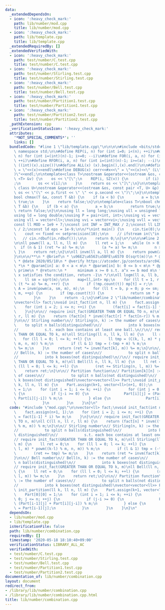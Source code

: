 ```yaml
---
data:
  _extendedDependsOn:
  - icon: ':heavy_check_mark:'
    path: lib/number/mod.cpp
    title: lib/number/mod.cpp
  - icon: ':heavy_check_mark:'
    path: lib/template.cpp
    title: lib/template.cpp
  _extendedRequiredBy: []
  _extendedVerifiedWith:
  - icon: ':heavy_check_mark:'
    path: test/number/C.test.cpp
    title: test/number/C.test.cpp
  - icon: ':heavy_check_mark:'
    path: test/number/Stirling.test.cpp
    title: test/number/Stirling.test.cpp
  - icon: ':heavy_check_mark:'
    path: test/number/Bell.test.cpp
    title: test/number/Bell.test.cpp
  - icon: ':heavy_check_mark:'
    path: test/number/Partition1.test.cpp
    title: test/number/Partition1.test.cpp
  - icon: ':heavy_check_mark:'
    path: test/number/Partition2.test.cpp
    title: test/number/Partition2.test.cpp
  _pathExtension: cpp
  _verificationStatusIcon: ':heavy_check_mark:'
  attributes:
    '*NOT_SPECIAL_COMMENTS*': ''
    links: []
  bundledCode: "#line 1 \"lib/template.cpp\"\n\n\n\n#include <bits/stdc++.h>\n\nusing\
    \ namespace std;\n\n#define REP(i, n) for (int i=0; i<(n); ++i)\n#define RREP(i,\
    \ n) for (int i=(int)(n)-1; i>=0; --i)\n#define FOR(i, a, n) for (int i=(a); i<(n);\
    \ ++i)\n#define RFOR(i, a, n) for (int i=(int)(n)-1; i>=(a); --i)\n\n#define SZ(x)\
    \ ((int)(x).size())\n#define ALL(x) (x).begin(),(x).end()\n\n#define DUMP(x) cerr<<#x<<\"\
    \ = \"<<(x)<<endl\n#define DEBUG(x) cerr<<#x<<\" = \"<<(x)<<\" (L\"<<__LINE__<<\"\
    )\"<<endl;\n\ntemplate<class T>\nostream &operator<<(ostream &os, const vector\
    \ <T> &v) {\n    os << \"[\";\n    REP(i, SZ(v)) {\n        if (i) os << \", \"\
    ;\n        os << v[i];\n    }\n    return os << \"]\";\n}\n\ntemplate<class T,\
    \ class U>\nostream &operator<<(ostream &os, const pair <T, U> &p) {\n    return\
    \ os << \"(\" << p.first << \" \" << p.second << \")\";\n}\n\ntemplate<class T>\n\
    bool chmax(T &a, const T &b) {\n    if (a < b) {\n        a = b;\n        return\
    \ true;\n    }\n    return false;\n}\n\ntemplate<class T>\nbool chmin(T &a, const\
    \ T &b) {\n    if (b < a) {\n        a = b;\n        return true;\n    }\n   \
    \ return false;\n}\n\nusing ll = long long;\nusing ull = unsigned long long;\n\
    using ld = long double;\nusing P = pair<int, int>;\nusing vi = vector<int>;\n\
    using vll = vector<ll>;\nusing vvi = vector<vi>;\nusing vvll = vector<vll>;\n\n\
    const ll MOD = 1e9 + 7;\nconst int INF = INT_MAX / 2;\nconst ll LINF = LLONG_MAX\
    \ / 2;\nconst ld eps = 1e-9;\n\n/*\nint main() {\n    cin.tie(0);\n    ios::sync_with_stdio(false);\n\
    \    cout << fixed << setprecision(10);\n\n    // ifstream in(\"in.txt\");\n \
    \   // cin.rdbuf(in.rdbuf());\n\n    return 0;\n}\n*/\n\n\n#line 2 \"lib/number/mod.cpp\"\
    \n\nll powm(ll a, ll n, ll m) {\n    ll ret = 1;\n    while (n > 0) {\n      \
    \  if (n & 1) (ret *= a) %= m;\n        (a *= a) %= m;\n        n >>= 1;\n   \
    \ }\n    return ret;\n}\n\nll invm(ll a, ll m) {\n    return powm(a, m-2, m);\n\
    }\n\n\n/**\n * @brief\n * \u96E2\u6563\u5BFE\u6570 O(sqrt(m))\n * @author habara-k\n\
    \ * @date 2020/05/18\n * @verify https://atcoder.jp/contests/arc042/submissions/13372745\n\
    \ *\n * @param[in] a: 0 < a < m\n * @param[in] b: 0 <= b < m\n * @param[in] m:\
    \ prime\n * @return:\n *     minimum x >= 0 s.t. a^x == b mod m\n *     if no\
    \ x satisfies the condition, return -1\n */\n\nll logm(ll a, ll b, ll m) {\n\n\
    \    ll sm = sqrt(m);\n\n    map<ll,int> mp;\n    for (ll t = 1, r = 0; r < sm;\
    \ (t *= a) %= m, ++r) {\n        if (!mp.count(t)) mp[t] = r;\n    }\n\n    ll\
    \ A = invm(powm(a, sm, m), m);\n    for (ll t = b, p = 0; p <= sm; (t *= A) %=\
    \ m, ++p) {\n        if (mp.count(t)) {\n            return sm * p + mp[t];\n\
    \        }\n    }\n    return -1;\n}\n#line 2 \"lib/number/combination.cpp\"\n\
    \nvector<ll> fact;\nvoid init_fact(int n, ll m) {\n    fact.assign(n+1, 1);\n\
    \    for (int i = 2; i <= n; ++i) {\n        (fact[i] = fact[i-1] * i) %= m;\n\
    \    }\n}\n\n// require init_fact(GREATER THAN OR EQUAL TO n, m)\nll C(ll n, ll\
    \ r, ll m) {\n    return (fact[n] * invm((fact[r] * fact[n-r]) % m, m)) % m;\n\
    }\n\n// Stirling number\n// Stirling(n, k) := the number of cases\n//        \
    \    to split n balls(distinguished)\n//            into k boxes(not distinguished)\n\
    //            s.t. each box contains at least one ball.\n//\n// require init_fact(GREATER\
    \ THAN OR EQUAL TO k, m)\nll Stirling(ll n, ll k, ll m) {\n    ll ret = 0;\n \
    \   for (ll l = 0; l <= k; ++l) {\n        ll tmp = (C(k, l, m) * powm((k-l) %\
    \ m, n, m)) % m;\n        if (l & 1) tmp = (-tmp + m) % m;\n        (ret += tmp)\
    \ %= m;\n    }\n    return (ret *= invm(fact[k], m)) %= m;\n}\n\n// Bell number\n\
    // Bell(n, k) := the number of cases\n//            to split n balls(distinguished)\n\
    //            into k boxes(not distinguished)\n//\n// require init_fact(GREATER\
    \ THAN OR EQUAL TO k, m)\nll Bell(ll n, ll k, ll m) {\n    ll ret = 0;\n    for\
    \ (ll l = 0; l <= k; ++l) {\n        (ret += Stirling(n, l, m)) %= m;\n    }\n\
    \    return ret;\n}\n\n// Partition function\n// Partition[k][n] := the number\
    \ of cases\n//            to split n balls(not distinguished)\n//            into\
    \ k boxes(not distinguished)\nvector<vector<ll>> Part;\nvoid init_partition(ll\
    \ k, ll n, ll m) {\n    Part.assign(k+1, vector<ll>(n+1, 0));\n    Part[0][0]\
    \ = 1;\n    for (int i = 1; i <= k; ++i) {\n        for (int j = 0; j <= n; ++j)\
    \ {\n            if (j-i >= 0) {\n                Part[i][j] = (Part[i-1][j] +\
    \ Part[i][j-i]) % m;\n            } else {\n                Part[i][j] = Part[i-1][j];\n\
    \            }\n        }\n    }\n}\n"
  code: "#include \"mod.cpp\"\n\nvector<ll> fact;\nvoid init_fact(int n, ll m) {\n\
    \    fact.assign(n+1, 1);\n    for (int i = 2; i <= n; ++i) {\n        (fact[i]\
    \ = fact[i-1] * i) %= m;\n    }\n}\n\n// require init_fact(GREATER THAN OR EQUAL\
    \ TO n, m)\nll C(ll n, ll r, ll m) {\n    return (fact[n] * invm((fact[r] * fact[n-r])\
    \ % m, m)) % m;\n}\n\n// Stirling number\n// Stirling(n, k) := the number of cases\n\
    //            to split n balls(distinguished)\n//            into k boxes(not\
    \ distinguished)\n//            s.t. each box contains at least one ball.\n//\n\
    // require init_fact(GREATER THAN OR EQUAL TO k, m)\nll Stirling(ll n, ll k, ll\
    \ m) {\n    ll ret = 0;\n    for (ll l = 0; l <= k; ++l) {\n        ll tmp = (C(k,\
    \ l, m) * powm((k-l) % m, n, m)) % m;\n        if (l & 1) tmp = (-tmp + m) % m;\n\
    \        (ret += tmp) %= m;\n    }\n    return (ret *= invm(fact[k], m)) %= m;\n\
    }\n\n// Bell number\n// Bell(n, k) := the number of cases\n//            to split\
    \ n balls(distinguished)\n//            into k boxes(not distinguished)\n//\n\
    // require init_fact(GREATER THAN OR EQUAL TO k, m)\nll Bell(ll n, ll k, ll m)\
    \ {\n    ll ret = 0;\n    for (ll l = 0; l <= k; ++l) {\n        (ret += Stirling(n,\
    \ l, m)) %= m;\n    }\n    return ret;\n}\n\n// Partition function\n// Partition[k][n]\
    \ := the number of cases\n//            to split n balls(not distinguished)\n\
    //            into k boxes(not distinguished)\nvector<vector<ll>> Part;\nvoid\
    \ init_partition(ll k, ll n, ll m) {\n    Part.assign(k+1, vector<ll>(n+1, 0));\n\
    \    Part[0][0] = 1;\n    for (int i = 1; i <= k; ++i) {\n        for (int j =\
    \ 0; j <= n; ++j) {\n            if (j-i >= 0) {\n                Part[i][j] =\
    \ (Part[i-1][j] + Part[i][j-i]) % m;\n            } else {\n                Part[i][j]\
    \ = Part[i-1][j];\n            }\n        }\n    }\n}\n"
  dependsOn:
  - lib/number/mod.cpp
  - lib/template.cpp
  isVerificationFile: false
  path: lib/number/combination.cpp
  requiredBy: []
  timestamp: '2020-05-18 18:10:40+09:00'
  verificationStatus: LIBRARY_ALL_AC
  verifiedWith:
  - test/number/C.test.cpp
  - test/number/Stirling.test.cpp
  - test/number/Bell.test.cpp
  - test/number/Partition1.test.cpp
  - test/number/Partition2.test.cpp
documentation_of: lib/number/combination.cpp
layout: document
redirect_from:
- /library/lib/number/combination.cpp
- /library/lib/number/combination.cpp.html
title: lib/number/combination.cpp
---
```

